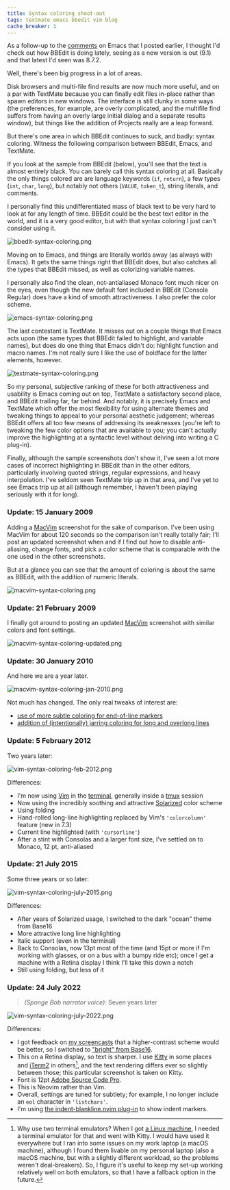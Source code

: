 ```yaml
---
title: Syntax coloring shoot-out
tags: textmate emacs bbedit vim blog
cache_breaker: 1
---
```


As a follow-up to the [comments](/blog/trying-emacs) on Emacs that I posted earlier, I thought I'd check out how BBEdit is doing lately, seeing as a new version is out (9.1) and that latest I'd seen was 8.7.2.

Well, there's been big progress in a lot of areas.

Disk browsers and multi-file find results are now much more useful, and on a par with TextMate because you can finally edit files in-place rather than spawn editors in new windows. The interface is still clunky in some ways (the preferences, for example, are overly complicated, and the multifile find suffers from having an overly large initial dialog and a separate results window), but things like the addition of Projects really are a leap forward.

But there's one area in which BBEdit continues to suck, and badly: syntax coloring. Witness the following comparison between BBEdit, Emacs, and TextMate.

If you look at the sample from BBEdit (below), you'll see that the text is almost entirely black. You can barely call this syntax coloring at all. Basically the only things colored are are language keywords (`if`, `return`), a few types (`int`, `char`, `long`), but notably not others (`VALUE`, `token_t`), string literals, and comments.

I personally find this undifferentiated mass of black text to be very hard to look at for any length of time. BBEdit could be the best text editor in the world, and it is a very good editor, but with that syntax coloring I just can't consider using it.

![bbedit-syntax-coloring.png](/system/images/bbedit-syntax-coloring.png)

Moving on to Emacs, and things are literally worlds away (as always with Emacs). It gets the same things right that BBEdit does, but also catches all the types that BBEdit missed, as well as colorizing variable names.

I personally also find the clean, not-antialiased Monaco font much nicer on the eyes, even though the new default font included in BBEdit (Consola Regular) does have a kind of smooth attractiveness. I also prefer the color scheme.

![emacs-syntax-coloring.png](/system/images/emacs-syntax-coloring.png)

The last contestant is TextMate. It misses out on a couple things that Emacs acts upon (the same types that BBEdit failed to highlight, and variable names), but does do one thing that Emacs didn't do: highlight function and macro names. I'm not really sure I like the use of boldface for the latter elements, however.

![textmate-syntax-coloring.png](/system/images/textmate-syntax-coloring.png)

So my personal, subjective ranking of these for both attractiveness and usability is Emacs coming out on top, TextMate a satisfactory second place, and BBEdit trailing far, far behind. And notably, it is precisely Emacs and TextMate which offer the most flexibility for using alternate themes and tweaking things to appeal to your personal aesthetic judgement; whereas BBEdit offers all too few means of addressing its weaknesses (you're left to tweaking the few color options that are available to you; you can't actually improve the highlighting at a syntactic level without delving into writing a C plug-in).

Finally, although the sample screenshots don't show it, I've seen a lot more cases of incorrect highlighting in BBEdit than in the other editors, particularly involving quoted strings, regular expressions, and heavy interpolation. I've seldom seen TextMate trip up in that area, and I've yet to see Emacs trip up at all (although remember, I haven't been playing seriously with it for long).

### Update: 15 January 2009

Adding a [MacVim](/wiki/MacVim) screenshot for the sake of comparison. I've been using MacVim for about 120 seconds so the comparison isn't really totally fair; I'll post an updated screenshot when and if I find out how to disable anti-aliasing, change fonts, and pick a color scheme that is comparable with the one used in the other screenshots.

But at a glance you can see that the amount of coloring is about the same as BBEdit, with the addition of numeric literals.

![macvim-syntax-coloring.png](/system/images/macvim-syntax-coloring.png)

### Update: 21 February 2009

I finally got around to posting an updated [MacVim](/wiki/MacVim) screenshot with similar colors and font settings.

![macvim-syntax-coloring-updated.png](/system/images/macvim-syntax-coloring-updated.png)

### Update: 30 January 2010

And here we are a year later.

![macvim-syntax-coloring-jan-2010.png](/system/images/macvim-syntax-coloring-jan-2010.png)

Not much has changed. The only real tweaks of interest are:

-   [use of more subtle coloring for end-of-line markers](/blog/making-vim-highlight-suspicious-characters)
-   [addition of (intentionally) jarring coloring for long and overlong lines](/blog/highlighting-overlength-lines-in-vim)

### Update: 5 February 2012

Two years later:

![vim-syntax-coloring-feb-2012.png](/system/images/vim-syntax-coloring-feb-2012.png)

Differences:

-   I'm now using [Vim](/wiki/Vim) in the [terminal](/wiki/terminal), generally inside a [tmux](/wiki/tmux) session
-   Now using the incredibly soothing and attractive [Solarized](/wiki/Solarized) color scheme
-   Using folding
-   Hand-rolled long-line highlighting replaced by Vim's `'colorcolumn'` feature (new in 7.3)
-   Current line highlighted (with `'cursorline'`)
-   After a stint with Consolas and a larger font size, I've settled on to Monaco, 12 pt, anti-aliased

### Update: 21 July 2015

Some three years or so later:

![vim-syntax-coloring-july-2015.png](/system/images/vim-syntax-coloring-july-2015.png)

Differences:

-   After years of Solarized usage, I switched to the dark "ocean" theme from Base16
-   More attractive long line highlighting
-   Italic support (even in the terminal)
-   Back to Consolas, now 13pt most of the time (and 15pt or more if I'm working with glasses, or on a bus with a bumpy ride etc); once I get a machine with a Retina display I think I'll take this down a notch
-   Still using folding, but less of it

### Update: 24 July 2022

> _(Sponge Bob narrator voice):_ Seven years later

![vim-syntax-coloring-july-2022.png](/system/images/vim-syntax-coloring-july-2022.png)

Differences:

-   I got feedback on [my screencasts](https://www.youtube.com/c/GregHurrell) that a higher-contrast scheme would be better, so I switched to ["bright" from Base16](https://github.com/wincent/wincent/tree/media/colorschemes#bright).
-   This on a Retina display, so text is sharper. I use [Kitty](https://sw.kovidgoyal.net/kitty/index.html) in some places and [iTerm2](https://iterm2.com/) in others[^why], and the text rendering differs ever so slightly between those; this particular screenshot is taken on Kitty.
-   Font is 12pt [Adobe Source Code Pro](https://github.com/adobe-fonts/source-code-pro).
-   This is Neovim rather than Vim.
-   Overall, settings are tuned for subtlety; for example, I no longer include an `eol` character in `'listchars'`.
-   I'm using [the indent-blankline.nvim plug-in](https://github.com/lukas-reineke/indent-blankline.nvim) to show indent markers.

[^why]: Why use two terminal emulators? When I got [a Linux machine](https://wincent.com/blog/building-a-pc), I needed a terminal emulator for that and went with Kitty. I would have used it everywhere but I ran into some issues on my work laptop (a macOS machine), although I found them livable on my personal laptop (also a macOS machine, but with a slightly different workload, so the problems weren't deal-breakers). So, I figure it's useful to keep my set-up working relatively well on both emulators, so that I have a fallback option in the future.
